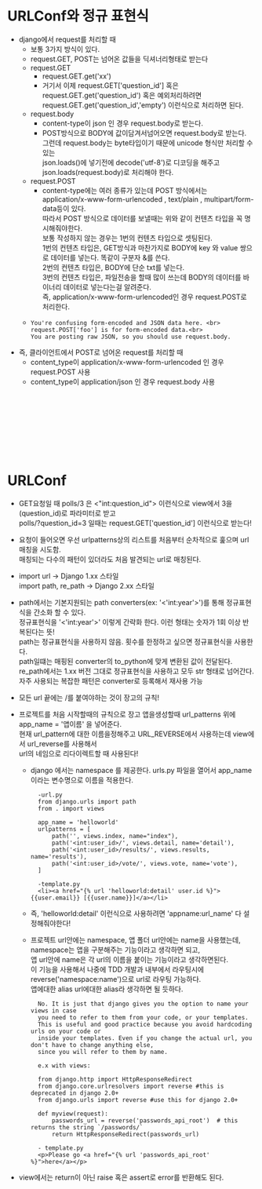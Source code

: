 # URLConf와 정규 표현식

- django에서 request를 처리할 때
    - 보통 3가지 방식이 있다.
    - request.GET, POST는 넘어온 값들을 딕셔너리형태로 받는다
    - request.GET
        - request.GET.get('xx')
        - 거기서 이제 request.GET['question_id'] 혹은 request.GET.get('question_id') 혹은 예외처리하려면 request.GET.get('question_id','empty') 이런식으로 처리하면 된다.
    - request.body
        - content-type이 json 인 경우 request.body로 받는다.
        - POST방식으로 BODY에 값이담겨서넘어오면 request.body로 받는다.<br>
          그런데 request.body는 byte타입이기 때문에 unicode 형식만 처리할 수 있는 <br>
          json.loads()에 넣기전에 decode('utf-8')로 디코딩을 해주고 json.loads(request.body)로 처리해야 한다.
    - request.POST
        - content-type에는 여러 종류가 있는데 POST 방식에서는<br>
        application/x-www-form-urlencoded , text/plain , multipart/form-data등이 있다.<br>
        따라서 POST 방식으로 데이터를 보낼때는 위와 같이 컨텐츠 타입을 꼭 명시해줘야한다.<br>
        보통 작성하지 않는 경우는 1번의 컨텐츠 타입으로 셋팅된다.<br>
        1번의 컨텐츠 타입은, GET방식과 마찬가지로 BODY에 key 와 value 쌍으로 데이터를 넣는다. 똑같이 구분자 &를 쓴다.<br>
        2번의 컨텐츠 타입은, BODY에 단순 txt를 넣는다.<br>
        3번의 컨텐츠 타입은, 파일전송을 할때 많이 쓰는데 BODY의 데이터를 바이너리 데이터로 넣는다는걸 알려준다.<br>
        즉, application/x-www-form-urlencoded인 경우 request.POST로 처리한다.
    -     You're confusing form-encoded and JSON data here. <br>
          request.POST['foo'] is for form-encoded data.<br> 
          You are posting raw JSON, so you should use request.body.
        
- 즉, 클라이언트에서 POST로 넘어온 request를 처리할 때 
    - content_type이 application/x-www-form-urlencoded 인 경우 request.POST 사용
    - content_type이 application/json 인 경우 request.body 사용
    <br><br><br><br><br><br><br><br><br>
# URLConf
- GET요청일 때 polls/3 은 <"int:question_id"> 이런식으로 view에서 3을 (question_id)로 파라미터로 받고<br>
  polls/?question_id=3 일때는 request.GET['question_id'] 이런식으로 받는다!
    
- 요청이 들어오면 우선 urlpatterns상의 리스트를 처음부터 순차적으로 훑으며 url 매칭을 시도함.<br>
  매칭되는 다수의 패턴이 있더라도 처음 발견되는 url로 매칭된다.

- import url -> Django 1.xx 스타일 <br> import path, re_path -> Django 2.xx 스타일 

- path에서는 기본지원되는 path converters(ex: '<'int:year'>')를 통해 정규표현식을 간소화 할 수 있다.
<br>정규표현식을 '<'int:year'>' 이렇게 간략화 한다. 이런 형태는 숫자가 1회 이상 반복된다는 뜻! <br>
path는 정규표현식을 사용하지 않음. 횟수를 한정하고 싶으면 정규표현식을 사용한다.
<br>path일떄는 매핑된 converter의 to_python에 맞게 변환된 값이 전달된다.
<br>re_path에서는 1.xx 버전 그대로 정규표현식을 사용하고 모두 str 형태로 넘어간다.
<br>자주 사용되는 복잡한 패턴은 converter로 등록해서 재사용 가능

- 모든 url 끝에는 /를 붙여야하는 것이 장고의 규칙!

- 프로젝트를 처음 시작할때의 규칙으로 장고 앱을생성할때 url_patterns 위에 app_name = '앱이름' 을 넣어준다.<br>
현재 url_pattern에 대한 이름을정해주고 URL_REVERSE에서 사용하는데 view에서 url_reverse를 사용해서<br>
 url의 네임으로 리다이렉트할 때 사용된다!
    - django 에서는 namespace 를 제공한다. urls.py 파일을 열어서 app_name 이라는 변수명으로 이름을 적용한다.<br>
            
            -url.py
            from django.urls import path 
            from . import views 

            app_name = 'helloworld' 
            urlpatterns = [ 
                path('', views.index, name="index"),      
                path('<int:user_id>/', views.detail, name='detail'), 
                path('<int:user_id>/results/', views.results, name='results'), 
                path('<int:user_id>/vote/', views.vote, name='vote'),  
            ]
            
            -template.py
            <li><a href="{% url 'helloworld:detail' user.id %}">{{user.email}} [{{user.name}}]</a></li>
    - 즉, 'helloworld:detail' 이런식으로 사용하려면 'appname:url_name' 다 설정해줘야한다!
    - 프로젝트 url안에는 namespace, 앱 폴더 url안에는 name을 사용했는데, namespace는 앱을 구분해주는 기능이라고 생각하면 되고,<br> 
      앱 url안에 name은 각 url의 이름을 붙이는 기능이라고 생각하면된다.<br>
      이 기능을 사용해서 나중에 TDD 개발과 내부에서 라우팅시에 reverse('namespace:name')으로 url로 라우팅 가능하다.<br>
      앱에대한 alias url에대한 alias라 생각하면 될 듯하다.
      
            No. It is just that django gives you the option to name your views in case 
            you need to refer to them from your code, or your templates. 
            This is useful and good practice because you avoid hardcoding urls on your code or 
            inside your templates. Even if you change the actual url, you don't have to change anything else, 
            since you will refer to them by name.

            e.x with views:
            
            from django.http import HttpResponseRedirect
            from django.core.urlresolvers import reverse #this is deprecated in django 2.0+
            from django.urls import reverse #use this for django 2.0+
            
            def myview(request):
                passwords_url = reverse('passwords_api_root')  # this returns the string `/passwords/`
                return HttpResponseRedirect(passwords_url)
            
            - template.py
            <p>Please go <a href="{% url 'passwords_api_root' %}">here</a></p>
            
             
             
            

- view에서는 return이 아닌 raise 혹은 assert로 error를 반환해도 된다.